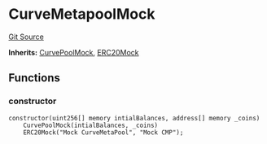 # CurveMetapoolMock
[Git Source](https://github.com/larrythecucumber321/protocol/blob/aabf2c9d4120808940fb3be9193cb66ea71ac351/contracts/plugins/mocks/CurveMetapoolMock.sol)

**Inherits:**
[CurvePoolMock](/tools/docgen/src/contracts/plugins/mocks/CurvePoolMock.sol/contract.CurvePoolMock.md), [ERC20Mock](/tools/docgen/src/contracts/plugins/mocks/ERC20Mock.sol/contract.ERC20Mock.md)


## Functions
### constructor


```solidity
constructor(uint256[] memory intialBalances, address[] memory _coins)
    CurvePoolMock(intialBalances, _coins)
    ERC20Mock("Mock CurveMetaPool", "Mock CMP");
```

